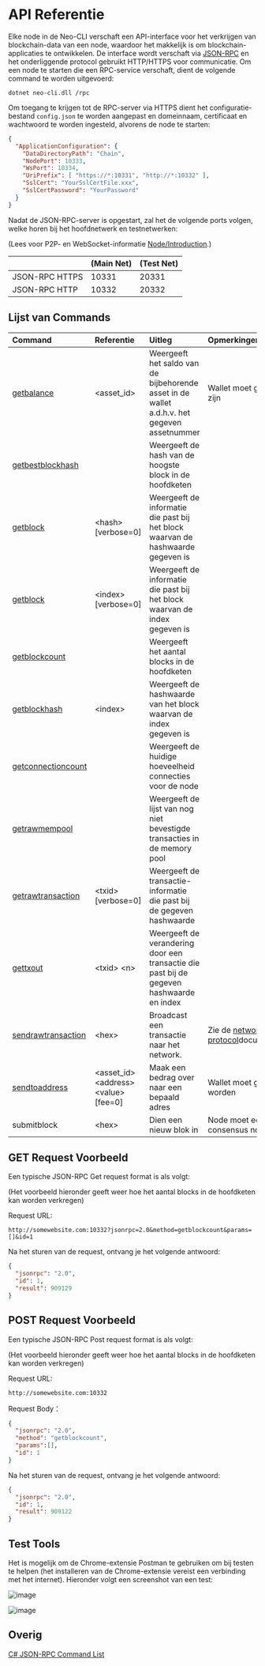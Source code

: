 # API Referentie

Elke node in de Neo-CLI verschaft een API-interface voor het verkrijgen van blockchain-data van een node, waardoor het makkelijk is om blockchain-applicaties te ontwikkelen. De interface wordt verschaft via [JSON-RPC](http://wiki.geekdream.com/Specification/json-rpc_2.0.html) en het onderliggende protocol gebruikt HTTP/HTTPS voor communicatie. Om een node te starten die een RPC-service verschaft, dient de volgende command te worden uitgevoerd:

`dotnet neo-cli.dll /rpc`

Om toegang te krijgen tot de RPC-server via HTTPS dient het configuratie-bestand `config.json` te worden aangepast en domeinnaam, certificaat en wachtwoord te worden ingesteld, alvorens de node te starten:

```json
{
  "ApplicationConfiguration": {
    "DataDirectoryPath": "Chain",
    "NodePort": 10333,
    "WsPort": 10334,
    "UriPrefix": [ "https://*:10331", "http://*:10332" ],
    "SslCert": "YourSslCertFile.xxx",
    "SslCertPassword": "YourPassword"
  }
}                                          
```

Nadat de JSON-RPC-server is opgestart, zal het de volgende ports volgen, welke horen bij het hoofdnetwerk en testnetwerken:

(Lees voor P2P- en WebSocket-informatie [Node/Introduction](introduction.md).)

|                | (Main Net)   | (Test Net)    |
| -------------- | ------------ | ------------- |
| JSON-RPC HTTPS | 10331        | 20331         |
| JSON-RPC HTTP  | 10332        | 20332         |

## Lijst van Commands

| Command                                         | Referentie                              | Uitleg                                                                                       | Opmerkingen       |
| :---------------------------------------------- | :-------------------------------------- | :--------------------------                                                                  | :-------- 
| [getbalance](api/getbalance.md)                 | \<asset_id>                             | Weergeeft het saldo van de bijbehorende asset in de wallet a.d.h.v. het gegeven assetnummer  | Wallet moet geopend zijn
| [getbestblockhash](api/getbestblockhash.md)     |                                         | Weergeeft de hash van de hoogste block in de hoofdketen                                      |          
| [getblock](api/getblock.md)                     | \<hash> [verbose=0]                     | Weergeeft de informatie die past bij het block waarvan de hashwaarde gegeven is               |          
| [getblock](api/getblock2.md)                    | \<index> [verbose=0]                    | Weergeeft de informatie die past bij het block waarvan de index gegeven is                    |          
| [getblockcount](api/getblockcount.md)           |                                         | Weergeeft het aantal blocks in de hoofdketen                                                 |          
| [getblockhash](api/getblockhash.md)             | \<index>                                | Weergeeft de hashwaarde van het block waarvan de index gegeven is                             |          
| [getconnectioncount](api/getconnectioncount.md) |                                         | Weergeeft de huidige hoeveelheid connecties voor de node                                     |          
| [getrawmempool](api/getrawmempool.md)           |                                         | Weergeeft de lijst van nog niet bevestigde transacties in de memory pool                     |          
| [getrawtransaction](api/getrawtransaction.md)   | \<txid> [verbose=0]                     | Weergeeft de transactie-informatie die past bij de gegeven hashwaarde                        |          
| [gettxout](api/gettxout.md)                     | \<txid> \<n>                            | Weergeeft de verandering door een transactie die past bij de gegeven hashwaarde en index     |          
| [sendrawtransaction](api/sendrawtransaction.md) | \<hex>                                  | Broadcast een transactie naar het network.                                                   | Zie de [network protocol](network-protocol.md)documentatie.         |
| [sendtoaddress](api/sendtoaddress.md)           | \<asset_id> \<address> \<value> [fee=0] | Maak een bedrag over naar een bepaald adres                                                  | Wallet moet geopend worden   
| submitblock                                     | \<hex>                                  | Dien een nieuw blok in                                                                       | Node moet een consensus node zijn 


## GET Request Voorbeeld

Een typische JSON-RPC Get request format is als volgt:

(Het voorbeeld hieronder geeft weer hoe het aantal blocks in de hoofdketen kan worden verkregen)

Request URL:

```
http://somewebsite.com:10332?jsonrpc=2.0&method=getblockcount&params=[]&id=1
```

Na het sturen van de request, ontvang je het volgende antwoord:

```json
{
  "jsonrpc": "2.0",
  "id": 1,
  "result": 909129
}
```

## POST Request Voorbeeld

Een typische JSON-RPC Post request format is als volgt:

(Het voorbeeld hieronder geeft weer hoe het aantal blocks in de hoofdketen kan worden verkregen)

Request URL:

```
http://somewebsite.com:10332
```

Request Body：

```json
{
  "jsonrpc": "2.0",
  "method": "getblockcount",
  "params":[],
  "id": 1
}
```

Na het sturen van de request, ontvang je het volgende antwoord:

```json
{
  "jsonrpc": "2.0",
  "id": 1,
  "result": 909122
}
```

## Test Tools

Het is mogelijk om de Chrome-extensie Postman te gebruiken om bij testen te helpen (het installeren van de Chrome-extensie vereist een verbinding met het internet). Hieronder volgt een screenshot van een test:

![image](/zh-cn/node/assets/api_2.jpg)

![image](/assets/api_3.jpg)

## Overig

[C# JSON-RPC Command List](https://github.com/chenzhitong/CSharp-JSON-RPC/blob/master/json_rpc/Program.cs)

